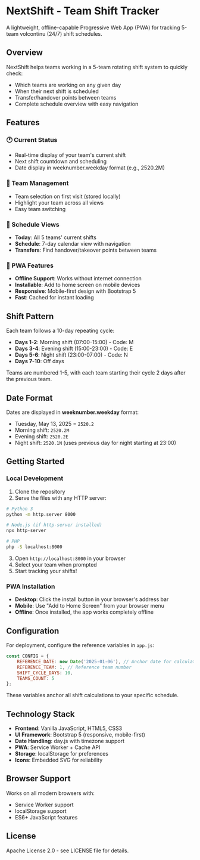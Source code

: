 # NextShift - Team Shift Tracker

A lightweight, offline-capable Progressive Web App (PWA) for tracking 5-team volcontinu (24/7) shift schedules.

## Overview

NextShift helps teams working in a 5-team rotating shift system to quickly check:
- Which teams are working on any given day
- When their next shift is scheduled
- Transfer/handover points between teams
- Complete schedule overview with easy navigation

## Features

### 🕐 Current Status
- Real-time display of your team's current shift
- Next shift countdown and scheduling
- Date display in weeknumber.weekday format (e.g., 2520.2M)

### 👥 Team Management
- Team selection on first visit (stored locally)
- Highlight your team across all views
- Easy team switching

### 📅 Schedule Views
- **Today**: All 5 teams' current shifts
- **Schedule**: 7-day calendar view with navigation
- **Transfers**: Find handover/takeover points between teams

### 📱 PWA Features
- **Offline Support**: Works without internet connection
- **Installable**: Add to home screen on mobile devices
- **Responsive**: Mobile-first design with Bootstrap 5
- **Fast**: Cached for instant loading

## Shift Pattern

Each team follows a 10-day repeating cycle:
- **Days 1-2**: Morning shift (07:00-15:00) - Code: M
- **Days 3-4**: Evening shift (15:00-23:00) - Code: E
- **Days 5-6**: Night shift (23:00-07:00) - Code: N
- **Days 7-10**: Off days

Teams are numbered 1-5, with each team starting their cycle 2 days after the previous team.

## Date Format

Dates are displayed in **weeknumber.weekday** format:
- Tuesday, May 13, 2025 = `2520.2`
- Morning shift: `2520.2M`
- Evening shift: `2520.2E` 
- Night shift: `2520.1N` (uses previous day for night starting at 23:00)

## Getting Started

### Local Development

1. Clone the repository
2. Serve the files with any HTTP server:

```bash
# Python 3
python -m http.server 8000

# Node.js (if http-server installed)
npx http-server

# PHP
php -S localhost:8000
```

3. Open `http://localhost:8000` in your browser
4. Select your team when prompted
5. Start tracking your shifts!

### PWA Installation

- **Desktop**: Click the install button in your browser's address bar
- **Mobile**: Use "Add to Home Screen" from your browser menu
- **Offline**: Once installed, the app works completely offline

## Configuration

For deployment, configure the reference variables in `app.js`:

```javascript
const CONFIG = {
    REFERENCE_DATE: new Date('2025-01-06'), // Anchor date for calculations
    REFERENCE_TEAM: 1, // Reference team number
    SHIFT_CYCLE_DAYS: 10,
    TEAMS_COUNT: 5
};
```

These variables anchor all shift calculations to your specific schedule.

## Technology Stack

- **Frontend**: Vanilla JavaScript, HTML5, CSS3
- **UI Framework**: Bootstrap 5 (responsive, mobile-first)
- **Date Handling**: day.js with timezone support
- **PWA**: Service Worker + Cache API
- **Storage**: localStorage for preferences
- **Icons**: Embedded SVG for reliability

## Browser Support

Works on all modern browsers with:
- Service Worker support
- localStorage support
- ES6+ JavaScript features

## License

Apache License 2.0 - see LICENSE file for details.